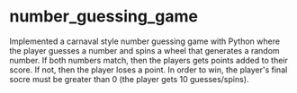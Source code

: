 # number_guessing_game

Implemented a carnaval style number guessing game with Python where the player guesses a number and spins a wheel that generates a random number. If both numbers match, then the players gets points added to their score. If not, then the player loses a point. In order to win, the player's final socre must be greater than 0 (the player gets 10 guesses/spins).  

